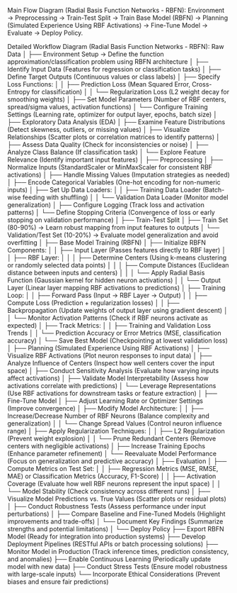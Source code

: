 Main Flow Diagram (Radial Basis Function Networks - RBFN):
Environment → Preprocessing → Train-Test Split → Train Base Model (RBFN) → Planning (Simulated Experience Using RBF Activations) → Fine-Tune Model → Evaluate → Deploy Policy.

Detailed Workflow Diagram (Radial Basis Function Networks - RBFN):
Raw Data
│
├── Environment Setup → Define the function approximation/classification problem using RBFN architecture
│ ├── Identify Input Data (Features for regression or classification tasks)
│ ├── Define Target Outputs (Continuous values or class labels)
│ ├── Specify Loss Functions:
│ │ ├── Prediction Loss (Mean Squared Error, Cross-Entropy for classification)
│ │ └── Regularization Loss (L2 weight decay for smoothing weights)
│ ├── Set Model Parameters (Number of RBF centers, spread/sigma values, activation functions)
│ └── Configure Training Settings (Learning rate, optimizer for output layer, epochs, batch size)
│
├── Exploratory Data Analysis (EDA)
│ ├── Examine Feature Distributions (Detect skewness, outliers, or missing values)
│ ├── Visualize Relationships (Scatter plots or correlation matrices to identify patterns)
│ ├── Assess Data Quality (Check for inconsistencies or noise)
│ ├── Analyze Class Balance (If classification task)
│ └── Explore Feature Relevance (Identify important input features)
│
├── Preprocessing
│ ├── Normalize Inputs (StandardScaler or MinMaxScaler for consistent RBF activations)
│ ├── Handle Missing Values (Imputation strategies as needed)
│ ├── Encode Categorical Variables (One-hot encoding for non-numeric inputs)
│ ├── Set Up Data Loaders:
│ │ ├── Training Data Loader (Batch-wise feeding with shuffling)
│ │ └── Validation Data Loader (Monitor model generalization)
│ ├── Configure Logging (Track loss and activation patterns)
│ └── Define Stopping Criteria (Convergence of loss or early stopping on validation performance)
│
├── Train-Test Split
│ ├── Train Set (80-90%) → Learn robust mapping from input features to outputs
│ └── Validation/Test Set (10-20%) → Evaluate model generalization and avoid overfitting
│
├── Base Model Training (RBFN)
│ ├── Initialize RBFN Components:
│ │ ├── Input Layer (Passes features directly to RBF layer)
│ │ ├── RBF Layer:
│ │ │ ├── Determine Centers (Using k-means clustering or randomly selected data points)
│ │ │ ├── Compute Distances (Euclidean distance between inputs and centers)
│ │ │ └── Apply Radial Basis Function (Gaussian kernel for hidden neuron activations)
│ │ └── Output Layer (Linear layer mapping RBF activations to predictions)
│ ├── Training Loop:
│ │ ├── Forward Pass (Input → RBF Layer → Output)
│ │ ├── Compute Loss (Prediction + regularization losses)
│ │ ├── Backpropagation (Update weights of output layer using gradient descent)
│ │ └── Monitor Activation Patterns (Check if RBF neurons activate as expected)
│ ├── Track Metrics:
│ │ ├── Training and Validation Loss Trends
│ │ └── Prediction Accuracy or Error Metrics (MSE, classification accuracy)
│ └── Save Best Model (Checkpointing at lowest validation loss)
│
├── Planning (Simulated Experience Using RBF Activations)
│ ├── Visualize RBF Activations (Plot neuron responses to input data)
│ ├── Analyze Influence of Centers (Inspect how well centers cover the input space)
│ ├── Conduct Sensitivity Analysis (Evaluate how varying inputs affect activations)
│ ├── Validate Model Interpretability (Assess how activations correlate with predictions)
│ └── Leverage Representations (Use RBF activations for downstream tasks or feature extraction)
│
├── Fine-Tune Model
│ ├── Adjust Learning Rate or Optimizer Settings (Improve convergence)
│ ├── Modify Model Architecture:
│ │ ├── Increase/Decrease Number of RBF Neurons (Balance complexity and generalization)
│ │ └── Change Spread Values (Control neuron influence range)
│ ├── Apply Regularization Techniques:
│ │ ├── L2 Regularization (Prevent weight explosion)
│ │ └── Prune Redundant Centers (Remove centers with negligible activations)
│ ├── Increase Training Epochs (Enhance parameter refinement)
│ └── Reevaluate Model Performance (Focus on generalization and predictive accuracy)
│
├── Evaluation
│ ├── Compute Metrics on Test Set:
│ │ ├── Regression Metrics (MSE, RMSE, MAE) or Classification Metrics (Accuracy, F1-Score)
│ │ ├── Activation Coverage (Evaluate how well RBF neurons represent the input space)
│ │ └── Model Stability (Check consistency across different runs)
│ ├── Visualize Model Predictions vs. True Values (Scatter plots or residual plots)
│ ├── Conduct Robustness Tests (Assess performance under input perturbations)
│ ├── Compare Baseline and Fine-Tuned Models (Highlight improvements and trade-offs)
│ └── Document Key Findings (Summarize strengths and potential limitations)
│
└── Deploy Policy
├── Export RBFN Model (Ready for integration into production systems)
├── Develop Deployment Pipelines (RESTful APIs or batch processing solutions)
├── Monitor Model in Production (Track inference times, prediction consistency, and anomalies)
├── Enable Continuous Learning (Periodically update model with new data)
├── Conduct Stress Tests (Ensure model robustness with large-scale inputs)
└── Incorporate Ethical Considerations (Prevent biases and ensure fair predictions)